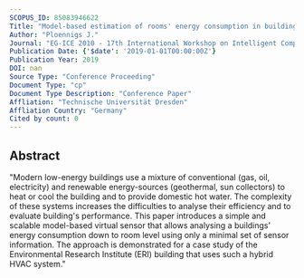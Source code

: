 ```yaml
---
SCOPUS_ID: 85083946622
Title: "Model-based estimation of rooms' energy consumption in building with renewable energy sources"
Author: "Ploennigs J."
Journal: "EG-ICE 2010 - 17th International Workshop on Intelligent Computing in Engineering"
Publication Date: {'$date': '2019-01-01T00:00:00Z'}
Publication Year: 2019
DOI: nan
Source Type: "Conference Proceeding"
Document Type: "cp"
Document Type Description: "Conference Paper"
Affliation: "Technische Universität Dresden"
Affliation Country: "Germany"
Cited by count: 0
---
```


## Abstract
"Modern low-energy buildings use a mixture of conventional (gas, oil, electricity) and renewable energy-sources (geothermal, sun collectors) to heat or cool the building and to provide domestic hot water. The complexity of these systems increases the difficulties to analyse their efficiency and to evaluate building's performance. This paper introduces a simple and scalable model-based virtual sensor that allows analysing a buildings' energy consumption down to room level using only a minimal set of sensor information. The approach is demonstrated for a case study of the Environmental Research Institute (ERI) building that uses such a hybrid HVAC system."
